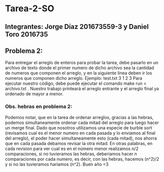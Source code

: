 # Tarea-2-SO
## Integrantes: Jorge Díaz 201673559-3 y Daniel Toro 2016735

## Problema 2:
Para entregar el arreglo de enteros para probar la tarea, debe pasarlo en un archivo de texto donde el primer numero de dicho archivo sea la cantidad de numeros que componen el arreglo, y en la siguiente linea deben ir los numeros que componen dicho arreglo. 
Ejemplo:
	test.txt
	3
	1 2 3
Para ejecutar nuestro código, debe puede ejecutar el comando make run < archivo.txt . 
Nuestro trabajo printeará el arreglo entrante y el arreglo final ya ordenado de mayor a menor.
### Obs. hebras en problema 2:
Podemos notar, que en la tarea de ordenar arreglos, gracias a las hebras, podemos simultaneamente ordenar cada mitad del arreglo para luego hacer un merge final. Dado que nosotros utilizamos una especie de burble sort (revisamos cual es el menor numero en cada pasada y lo enviamos al final del arreglo), el poder hacer simultaneamente esto (cada mitad), nos ahorra que en cada pasada debamos revisar la otra mitad. En otras palabras, en cada revision para ver cual es en el número menor realizamos n/2 comparaciones, si no tuvieramos las hebras, deberiamos hacer n comparaciones por cada numero, es decir, con las hebras, hacemos (n^2)/2 y si no las tuvieramos hariamos (n^2).
Buen año <3

